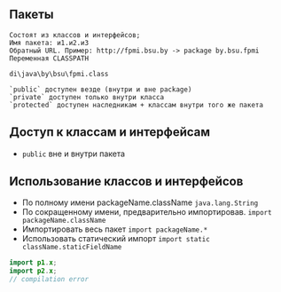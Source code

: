 ## Пакеты

	Состоят из классов и интерфейсов;
	Имя пакета: и1.и2.и3
	Обратный URL. Пример: http://fpmi.bsu.by -> package by.bsu.fpmi
	Переменная CLASSPATH

	di\java\by\bsu\fpmi.class

	`public` доступен везде (внутри и вне package)
	`private` доступен только внутри класса
	`protected` доступен наследникам + классам внутри того же пакета

## Доступ к классам и интерфейсам

* `public` вне и внутри пакета

## Использование классов и интерфейсов

* По полному имени packageName.className `java.lang.String`
* По сокращенному имени, предварительно импортировав. `import packageName.className`
* Импортировать весь пакет `import packageName.*`
* Использовать статический импорт `import static className.staticFieldName`

```java
import p1.x;
import p2.x;
// compilation error
```